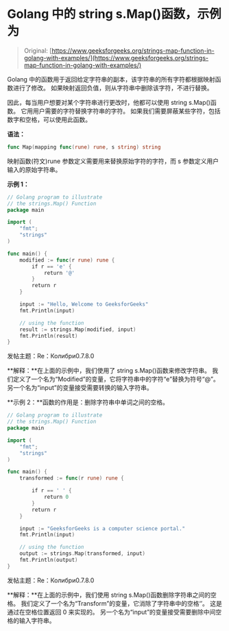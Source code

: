 # Golang 中的 string s.Map()函数，示例为

> Original: [https://www.geeksforgeeks.org/strings-map-function-in-golang-with-examples/](https://www.geeksforgeeks.org/strings-map-function-in-golang-with-examples/)

Golang 中的函数用于返回给定字符串的副本，该字符串的所有字符都根据映射函数进行了修改。 如果映射返回负值，则从字符串中删除该字符，不进行替换。

因此，每当用户想要对某个字符串进行更改时，他都可以使用 string s.Map()函数。 它用用户需要的字符替换字符串的字符。 如果我们需要屏蔽某些字符，包括数字和空格，可以使用此函数。

**语法：**

```go
func Map(mapping func(rune) rune, s string) string
```

映射函数(符文)rune 参数定义需要用来替换原始字符的字符，而 s 参数定义用户输入的原始字符串。

**示例 1：**

```go
// Golang program to illustrate 
// the strings.Map() Function
package main

import (
    "fmt";
    "strings"
)

func main() {
    modified := func(r rune) rune {
        if r == 'e' {
            return '@'
        }
        return r
    }

    input := "Hello, Welcome to GeeksforGeeks"
    fmt.Println(input)

    // using the function
    result := strings.Map(modified, input)
    fmt.Println(result)
}
```

发帖主题：Re：Колибри0.7.8.0

**解释：**在上面的示例中，我们使用了 string s.Map()函数来修改字符串。 我们定义了一个名为“Modified”的变量，它将字符串中的字符“e”替换为符号“@”。 另一个名为“input”的变量接受需要转换的输入字符串。

**示例 2：**函数的作用是：删除字符串中单词之间的空格。

```go
// Golang program to illustrate 
// the strings.Map() Function
package main

import (
    "fmt";
    "strings"
)

func main() {
    transformed := func(r rune) rune {

        if r == ' ' {
            return 0
        }
        return r
    }

    input := "GeeksforGeeks is a computer science portal."
    fmt.Println(input)

    // using the function
    output := strings.Map(transformed, input)
    fmt.Println(output)
}
```

发帖主题：Re：Колибри0.7.8.0

**解释：**在上面的示例中，我们使用 string s.Map()函数删除字符串之间的空格。 我们定义了一个名为“Transform”的变量，它消除了字符串中的空格‘’。 这是通过在空格位置返回 0 来实现的。 另一个名为“input”的变量接受需要删除中间空格的输入字符串。